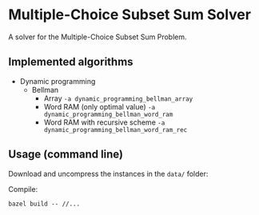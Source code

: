 # Multiple-Choice Subset Sum Solver

A solver for the Multiple-Choice Subset Sum Problem.

## Implemented algorithms

* Dynamic programming
  * Bellman
    * Array `-a dynamic_programming_bellman_array`
    * Word RAM (only optimal value) `-a dynamic_programming_bellman_word_ram`
    * Word RAM with recursive scheme `-a dynamic_programming_bellman_word_ram_rec`

## Usage (command line)

Download and uncompress the instances in the `data/` folder:

Compile:
```shell
bazel build -- //...
```

